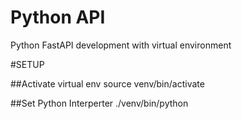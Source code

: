 # Python API

Python FastAPI development with virtual environment

#SETUP

##Activate virtual env
source venv/bin/activate

##Set Python Interperter
./venv/bin/python
